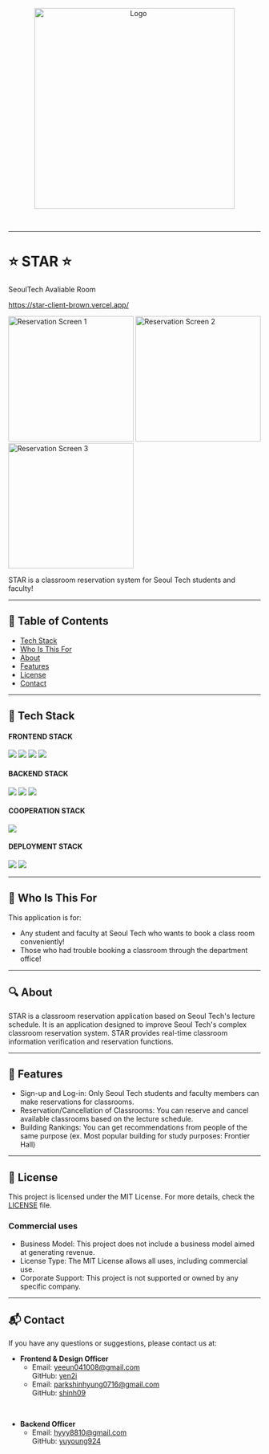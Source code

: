 <p align="center">
  <img src="front\src\assets\starlogo.png" alt="Logo" width="400">
</p>

<br>

---

# ⭐ STAR ⭐
SeoulTech Avaliable Room

<https://star-client-brown.vercel.app/>

<img alt="Reservation Screen 1" src="https://github.com/user-attachments/assets/0e618195-a67f-406c-9253-1e73c87f8623" width="250"> <img alt="Reservation Screen 2" src="https://github.com/user-attachments/assets/d325f6a8-56ee-4c15-9705-791c0739e6f0" width="250"> <img alt="Reservation Screen 3" src="https://github.com/user-attachments/assets/6fc2580f-db78-40af-a911-a6afcb821ab6" width="250">

STAR is a classroom reservation system for Seoul Tech students and faculty!

---

## 📖 Table of Contents
- [Tech Stack](#tech-stack)
- [Who Is This For](#who-is-this-for)
- [About](#about)
- [Features](#features)
- [License](#license)
- [Contact](#contact)

---

## 🔧 Tech Stack


#### FRONTEND STACK
<img src="https://img.shields.io/badge/html5-E34F26?style=for-the-badge&logo=html5&logoColor=white"> <img src="https://img.shields.io/badge/css-1572B6?style=for-the-badge&logo=css3&logoColor=white"> <img src="https://img.shields.io/badge/javascript-F7DF1E?style=for-the-badge&logo=javascript&logoColor=black"> <img src="https://img.shields.io/badge/react-61DAFB?style=for-the-badge&logo=react&logoColor=black"> 

#### BACKEND STACK
<img src="https://img.shields.io/badge/node.js-339933?style=for-the-badge&logo=Node.js&logoColor=white"> <img src="https://img.shields.io/badge/mongoDB-47A248?style=for-the-badge&logo=MongoDB&logoColor=white"> <img src="https://img.shields.io/badge/express-000000?style=for-the-badge&logo=express&logoColor=white">

#### COOPERATION STACK
<img src="https://img.shields.io/badge/github-181717?style=for-the-badge&logo=github&logoColor=white">

#### DEPLOYMENT STACK
<img src="https://img.shields.io/badge/render-46E3B7?style=for-the-badge&logo=render&logoColor=black"> <img src="https://img.shields.io/badge/vercel-000000?style=for-the-badge&logo=vercel&logoColor=white">


---

## 🎯 Who Is This For
This application is for:
- Any student and faculty at Seoul Tech who wants to book a class room conveniently!
- Those who had trouble booking a classroom through the department office!

---

## 🔍 About
STAR is a classroom reservation application based on Seoul Tech's lecture schedule.
It is an application designed to improve Seoul Tech's complex classroom reservation system.
STAR provides real-time classroom information verification and reservation functions.

---

## 🚀 Features
- Sign-up and Log-in: Only Seoul Tech students and faculty members can make reservations for classrooms.
- Reservation/Cancellation of Classrooms: You can reserve and cancel available classrooms based on the lecture schedule.
- Building Rankings: You can get recommendations from people of the same purpose (ex. Most popular building for study purposes: Frontier Hall)

---


## 📜 License
This project is licensed under the MIT License. 
For more details, check the [LICENSE](./LICENSE) file.

### Commercial uses
- Business Model: This project does not include a business model aimed at generating revenue.
- License Type: The MIT License allows all uses, including commercial use.
- Corporate Support: This project is not supported or owned by any specific company.


---

## 📬 Contact
If you have any questions or suggestions, please contact us at:
- **Frontend & Design Officer**  
  - Email: [yeeun041008@gmail.com](mailto:yeeun041008@gmail.com)  
    GitHub: [yen2i](https://github.com/yen2i)  
  - Email: [parkshinhyung0716@gmail.com](mailto:parkshinhyung0716@gmail.com)  
    GitHub: [shinh09](https://github.com/shinh09)

<br>

- **Backend Officer**  
  - Email: [hyyy8810@gmail.com](mailto:hyyy8810@gmail.com)  
    GitHub: [yuyoung924](https://github.com/yuyoung924)


